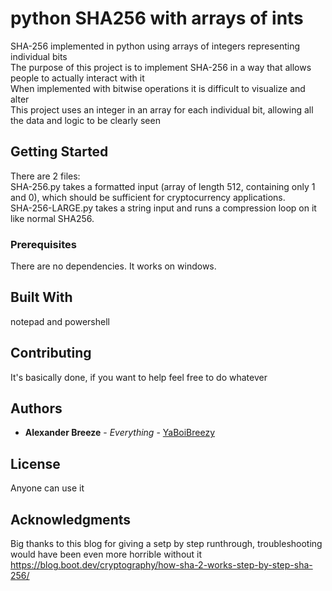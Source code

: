 # python SHA256 with arrays of ints

SHA-256 implemented in python using arrays of integers representing individual bits <br/>
The purpose of this project is to implement SHA-256 in a way that allows people to actually interact with it <br/>
When implemented with bitwise operations it is difficult to visualize and alter <br/>
This project uses an integer in an array for each individual bit, allowing all the data and logic to be clearly seen

## Getting Started

There are 2 files:<br/>
SHA-256.py takes a formatted input (array of length 512, containing only 1 and 0), which should be sufficient for cryptocurrency applications.<br/>
SHA-256-LARGE.py takes a string input and runs a compression loop on it like normal SHA256.

### Prerequisites

There are no dependencies. It works on windows.<br/>

## Built With

notepad and powershell

## Contributing

It's basically done, if you want to help feel free to do whatever

## Authors

* **Alexander Breeze** - *Everything* - [YaBoiBreezy](https://github.com/YaBoiBreezy)

## License

Anyone can use it

## Acknowledgments

Big thanks to this blog for giving a setp by step runthrough, troubleshooting would have been even more horrible without it
https://blog.boot.dev/cryptography/how-sha-2-works-step-by-step-sha-256/
